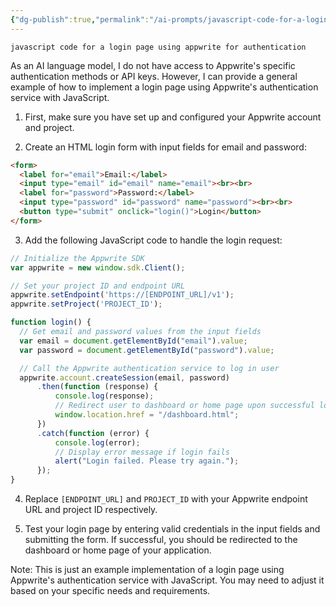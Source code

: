```yaml
---
{"dg-publish":true,"permalink":"/ai-prompts/javascript-code-for-a-login-page-using-appwrite-for-authentication/","tags":["public","ai"],"noteIcon":"1","created":"","updated":""}
---
```



```tg
javascript code for a login page using appwrite for authentication
```


As an AI language model, I do not have access to Appwrite's specific authentication methods or API keys. However, I can provide a general example of how to implement a login page using Appwrite's authentication service with JavaScript.

1. First, make sure you have set up and configured your Appwrite account and project.

2. Create an HTML login form with input fields for email and password:

```html
<form>
  <label for="email">Email:</label>
  <input type="email" id="email" name="email"><br><br>
  <label for="password">Password:</label>
  <input type="password" id="password" name="password"><br><br>
  <button type="submit" onclick="login()">Login</button>
</form>
```

3. Add the following JavaScript code to handle the login request:

```javascript
// Initialize the Appwrite SDK
var appwrite = new window.sdk.Client();

// Set your project ID and endpoint URL
appwrite.setEndpoint('https://[ENDPOINT_URL]/v1');
appwrite.setProject('PROJECT_ID');

function login() {
  // Get email and password values from the input fields
  var email = document.getElementById("email").value;
  var password = document.getElementById("password").value;

  // Call the Appwrite authentication service to log in user
  appwrite.account.createSession(email, password)
      .then(function (response) {
          console.log(response);
          // Redirect user to dashboard or home page upon successful login
          window.location.href = "/dashboard.html";
      })
      .catch(function (error) {
          console.log(error);
          // Display error message if login fails
          alert("Login failed. Please try again.");
      });
}
```

4. Replace `[ENDPOINT_URL]` and `PROJECT_ID` with your Appwrite endpoint URL and project ID respectively.

5. Test your login page by entering valid credentials in the input fields and submitting the form. If successful, you should be redirected to the dashboard or home page of your application.

Note: This is just an example implementation of a login page using Appwrite's authentication service with JavaScript. You may need to adjust it based on your specific needs and requirements.